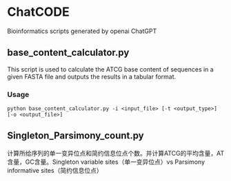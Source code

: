# ChatCODE
Bioinformatics scripts generated by openai ChatGPT


## base_content_calculator.py

This script is used to calculate the ATCG base content of sequences in a given FASTA file and outputs the results in a tabular format.

### Usage

```shell
python base_content_calculator.py -i <input_file> [-t <output_type>] [-o <output_file>]
```

## Singleton_Parsimony_count.py

计算所给序列的单一变异位点和简约信息位点个数。并计算ATCG的平均含量，AT含量，GC含量。Singleton variable sites（单一变异位点）vs Parsimony informative sites（简约信息位点）
